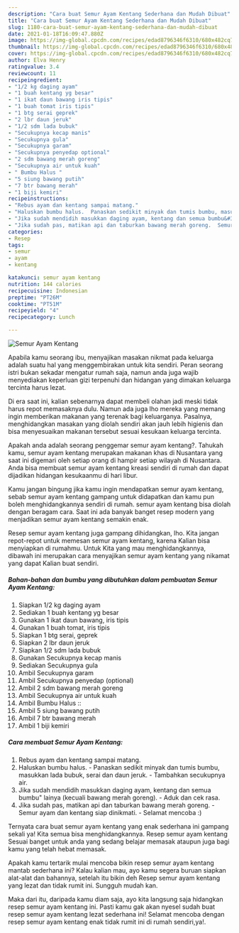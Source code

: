 ```yaml
---
description: "Cara buat Semur Ayam Kentang Sederhana dan Mudah Dibuat"
title: "Cara buat Semur Ayam Kentang Sederhana dan Mudah Dibuat"
slug: 1180-cara-buat-semur-ayam-kentang-sederhana-dan-mudah-dibuat
date: 2021-01-18T16:09:47.880Z
image: https://img-global.cpcdn.com/recipes/edad8796346f6310/680x482cq70/semur-ayam-kentang-foto-resep-utama.jpg
thumbnail: https://img-global.cpcdn.com/recipes/edad8796346f6310/680x482cq70/semur-ayam-kentang-foto-resep-utama.jpg
cover: https://img-global.cpcdn.com/recipes/edad8796346f6310/680x482cq70/semur-ayam-kentang-foto-resep-utama.jpg
author: Elva Henry
ratingvalue: 3.4
reviewcount: 11
recipeingredient:
- "1/2 kg daging ayam"
- "1 buah kentang yg besar"
- "1 ikat daun bawang iris tipis"
- "1 buah tomat iris tipis"
- "1 btg serai geprek"
- "2 lbr daun jeruk"
- "1/2 sdm lada bubuk"
- "Secukupnya kecap manis"
- "Secukupnya gula"
- "Secukupnya garam"
- "Secukupnya penyedap optional"
- "2 sdm bawang merah goreng"
- "Secukupnya air untuk kuah"
- " Bumbu Halus "
- "5 siung bawang putih"
- "7 btr bawang merah"
- "1 biji kemiri"
recipeinstructions:
- "Rebus ayam dan kentang sampai matang."
- "Haluskan bumbu halus.  Panaskan sedikit minyak dan tumis bumbu, masukkan lada bubuk, serai dan daun jeruk.  Tambahkan secukupnya air."
- "Jika sudah mendidih masukkan daging ayam, kentang dan semua bumbu&#34; lainya (kecuali bawang merah goreng).  Aduk dan cek rasa."
- "Jika sudah pas, matikan api dan taburkan bawang merah goreng.  Semur ayam dan kentang siap dinikmati.  Selamat mencoba :)"
categories:
- Resep
tags:
- semur
- ayam
- kentang

katakunci: semur ayam kentang 
nutrition: 144 calories
recipecuisine: Indonesian
preptime: "PT26M"
cooktime: "PT51M"
recipeyield: "4"
recipecategory: Lunch

---
```



![Semur Ayam Kentang](https://img-global.cpcdn.com/recipes/edad8796346f6310/680x482cq70/semur-ayam-kentang-foto-resep-utama.jpg)

Apabila kamu seorang ibu, menyajikan masakan nikmat pada keluarga adalah suatu hal yang menggembirakan untuk kita sendiri. Peran seorang istri bukan sekadar mengatur rumah saja, namun anda juga wajib menyediakan keperluan gizi terpenuhi dan hidangan yang dimakan keluarga tercinta harus lezat.

Di era  saat ini, kalian sebenarnya dapat membeli olahan jadi meski tidak harus repot memasaknya dulu. Namun ada juga lho mereka yang memang ingin memberikan makanan yang terenak bagi keluarganya. Pasalnya, menghidangkan masakan yang diolah sendiri akan jauh lebih higienis dan bisa menyesuaikan makanan tersebut sesuai kesukaan keluarga tercinta. 



Apakah anda adalah seorang penggemar semur ayam kentang?. Tahukah kamu, semur ayam kentang merupakan makanan khas di Nusantara yang saat ini digemari oleh setiap orang di hampir setiap wilayah di Nusantara. Anda bisa membuat semur ayam kentang kreasi sendiri di rumah dan dapat dijadikan hidangan kesukaanmu di hari libur.

Kamu jangan bingung jika kamu ingin mendapatkan semur ayam kentang, sebab semur ayam kentang gampang untuk didapatkan dan kamu pun boleh menghidangkannya sendiri di rumah. semur ayam kentang bisa diolah dengan beragam cara. Saat ini ada banyak banget resep modern yang menjadikan semur ayam kentang semakin enak.

Resep semur ayam kentang juga gampang dihidangkan, lho. Kita jangan repot-repot untuk memesan semur ayam kentang, karena Kalian bisa menyiapkan di rumahmu. Untuk Kita yang mau menghidangkannya, dibawah ini merupakan cara menyajikan semur ayam kentang yang nikamat yang dapat Kalian buat sendiri.

<!--inarticleads1-->

##### Bahan-bahan dan bumbu yang dibutuhkan dalam pembuatan Semur Ayam Kentang:

1. Siapkan 1/2 kg daging ayam
1. Sediakan 1 buah kentang yg besar
1. Gunakan 1 ikat daun bawang, iris tipis
1. Gunakan 1 buah tomat, iris tipis
1. Siapkan 1 btg serai, geprek
1. Siapkan 2 lbr daun jeruk
1. Siapkan 1/2 sdm lada bubuk
1. Gunakan Secukupnya kecap manis
1. Sediakan Secukupnya gula
1. Ambil Secukupnya garam
1. Ambil Secukupnya penyedap (optional)
1. Ambil 2 sdm bawang merah goreng
1. Ambil Secukupnya air untuk kuah
1. Ambil  Bumbu Halus ::
1. Ambil 5 siung bawang putih
1. Ambil 7 btr bawang merah
1. Ambil 1 biji kemiri




<!--inarticleads2-->

##### Cara membuat Semur Ayam Kentang:

1. Rebus ayam dan kentang sampai matang.
1. Haluskan bumbu halus.  - Panaskan sedikit minyak dan tumis bumbu, masukkan lada bubuk, serai dan daun jeruk.  - Tambahkan secukupnya air.
1. Jika sudah mendidih masukkan daging ayam, kentang dan semua bumbu&#34; lainya (kecuali bawang merah goreng).  - Aduk dan cek rasa.
1. Jika sudah pas, matikan api dan taburkan bawang merah goreng.  - Semur ayam dan kentang siap dinikmati.  - Selamat mencoba :)




Ternyata cara buat semur ayam kentang yang enak sederhana ini gampang sekali ya! Kita semua bisa menghidangkannya. Resep semur ayam kentang Sesuai banget untuk anda yang sedang belajar memasak ataupun juga bagi kamu yang telah hebat memasak.

Apakah kamu tertarik mulai mencoba bikin resep semur ayam kentang mantab sederhana ini? Kalau kalian mau, ayo kamu segera buruan siapkan alat-alat dan bahannya, setelah itu bikin deh Resep semur ayam kentang yang lezat dan tidak rumit ini. Sungguh mudah kan. 

Maka dari itu, daripada kamu diam saja, ayo kita langsung saja hidangkan resep semur ayam kentang ini. Pasti kamu gak akan nyesel sudah buat resep semur ayam kentang lezat sederhana ini! Selamat mencoba dengan resep semur ayam kentang enak tidak rumit ini di rumah sendiri,ya!.

